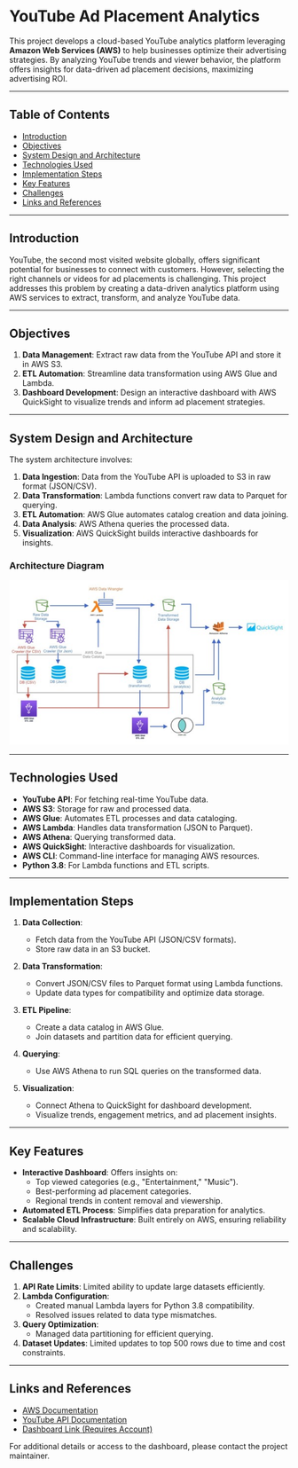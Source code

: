 # YouTube Ad Placement Analytics

This project develops a cloud-based YouTube analytics platform leveraging **Amazon Web Services (AWS)** to help businesses optimize their advertising strategies. By analyzing YouTube trends and viewer behavior, the platform offers insights for data-driven ad placement decisions, maximizing advertising ROI.

---

## Table of Contents
- [Introduction](#introduction)
- [Objectives](#objectives)
- [System Design and Architecture](#system-design-and-architecture)
- [Technologies Used](#technologies-used)
- [Implementation Steps](#implementation-steps)
- [Key Features](#key-features)
- [Challenges](#challenges)
- [Links and References](#links-and-references)

---

## Introduction

YouTube, the second most visited website globally, offers significant potential for businesses to connect with customers. However, selecting the right channels or videos for ad placements is challenging. This project addresses this problem by creating a data-driven analytics platform using AWS services to extract, transform, and analyze YouTube data.

---

## Objectives

1. **Data Management**: Extract raw data from the YouTube API and store it in AWS S3.
2. **ETL Automation**: Streamline data transformation using AWS Glue and Lambda.
3. **Dashboard Development**: Design an interactive dashboard with AWS QuickSight to visualize trends and inform ad placement strategies.

---

## System Design and Architecture

The system architecture involves:
1. **Data Ingestion**: Data from the YouTube API is uploaded to S3 in raw format (JSON/CSV).
2. **Data Transformation**: Lambda functions convert raw data to Parquet for querying.
3. **ETL Automation**: AWS Glue automates catalog creation and data joining.
4. **Data Analysis**: AWS Athena queries the processed data.
5. **Visualization**: AWS QuickSight builds interactive dashboards for insights.

### Architecture Diagram
![Architecture Diagram](https://github.com/anandj25/YouTube-Analytics-AWS/blob/main/AWS%20Architecture/Architecture%20Detailed.jpg)

---

## Technologies Used

- **YouTube API**: For fetching real-time YouTube data.
- **AWS S3**: Storage for raw and processed data.
- **AWS Glue**: Automates ETL processes and data cataloging.
- **AWS Lambda**: Handles data transformation (JSON to Parquet).
- **AWS Athena**: Querying transformed data.
- **AWS QuickSight**: Interactive dashboards for visualization.
- **AWS CLI**: Command-line interface for managing AWS resources.
- **Python 3.8**: For Lambda functions and ETL scripts.

---

## Implementation Steps

1. **Data Collection**:
   - Fetch data from the YouTube API (JSON/CSV formats).
   - Store raw data in an S3 bucket.
   
2. **Data Transformation**:
   - Convert JSON/CSV files to Parquet format using Lambda functions.
   - Update data types for compatibility and optimize data storage.

3. **ETL Pipeline**:
   - Create a data catalog in AWS Glue.
   - Join datasets and partition data for efficient querying.

4. **Querying**:
   - Use AWS Athena to run SQL queries on the transformed data.
   
5. **Visualization**:
   - Connect Athena to QuickSight for dashboard development.
   - Visualize trends, engagement metrics, and ad placement insights.

---

## Key Features

- **Interactive Dashboard**: Offers insights on:
  - Top viewed categories (e.g., "Entertainment," "Music").
  - Best-performing ad placement categories.
  - Regional trends in content removal and viewership.
- **Automated ETL Process**: Simplifies data preparation for analytics.
- **Scalable Cloud Infrastructure**: Built entirely on AWS, ensuring reliability and scalability.

---

## Challenges

1. **API Rate Limits**: Limited ability to update large datasets efficiently.
2. **Lambda Configuration**:
   - Created manual Lambda layers for Python 3.8 compatibility.
   - Resolved issues related to data type mismatches.
3. **Query Optimization**:
   - Managed data partitioning for efficient querying.
4. **Dataset Updates**: Limited updates to top 500 rows due to time and cost constraints.

---

## Links and References

- [AWS Documentation](https://aws.amazon.com/documentation/)
- [YouTube API Documentation](https://developers.google.com/youtube/v3/getting-started)
- [Dashboard Link (Requires Account)](https://us-east-1.quicksight.aws.amazon.com/sn/dashboards/4e5f0d59-4fa3-430e-9c9b-9e1da61a0ea1)

For additional details or access to the dashboard, please contact the project maintainer.
